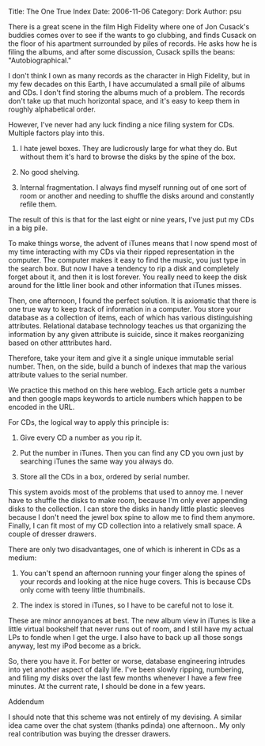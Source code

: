 Title: The One True Index
Date: 2006-11-06
Category: Dork
Author: psu

There is a great scene in the film High Fidelity where one of Jon Cusack's buddies comes over to see if the wants to go clubbing, and finds Cusack on the floor of his apartment surrounded by piles of records. He asks how he is filing the albums, and after some discussion, Cusack spills the beans: "Autobiographical."

I don't think I own as many records as the character in High Fidelity, but in my few decades on this Earth, I have accumulated a small pile of albums and CDs. I don't find storing the albums much of a problem. The records don't take up that much horizontal space, and it's easy to keep them in roughly alphabetical order.

However, I've never had any luck finding a nice filing system for CDs. Multiple factors play into this.

1. I hate jewel boxes. They are ludicrously large for what they do. But without them it's hard to browse the disks by the spine of the box.

2. No good shelving.

3. Internal fragmentation. I always find myself running out of one sort of room or another and needing to shuffle the disks around and constantly refile them.

The result of this is that for the last eight or nine years, I've just put my CDs in a big pile.

To make things worse, the advent of iTunes means that I now spend most of my time interacting with my CDs via their ripped representation in the computer. The computer makes it easy to find the music, you just type in the search box. But now I have a tendency to rip a disk and completely forget about it, and then it is lost forever. You really need to keep the disk around for the little liner book and other information that iTunes misses.

Then, one afternoon, I found the perfect solution. It is axiomatic that there is one true way to keep track of information in a computer. You store your database as a collection of items, each of which has various distinguishing attributes. Relational database technology teaches us that organizing the information by any given attribute is suicide, since it makes reorganizing based on other atttributes hard.

Therefore, take your item and give it a single unique immutable serial number. Then, on the side, build a bunch of indexes that map the various attribute values to the serial number.

We practice this method on this here weblog. Each article gets a number and then google maps keywords to article numbers which happen to be encoded in the URL.

For CDs, the logical way to apply this principle is:

1. Give every CD a number as you rip it.

2. Put the number in iTunes. Then you can find any CD you own just by searching iTunes the same way you always do.

3. Store all the CDs in a box, ordered by serial number.

This system avoids most of the problems that used to annoy me. I never have to shuffle the disks to make room, because I'm only ever appending disks to the collection. I can store the disks in handy little plastic sleeves because I don't need the jewel box spine to allow me to find them anymore. Finally, I can fit most of my CD collection into a relatively small space. A couple of dresser drawers.

There are only two disadvantages, one of which is inherent in CDs as a medium:

1. You can't spend an afternoon running your finger along the spines of your records and looking at the nice huge covers. This is because CDs only come with teeny little thumbnails.

2. The index is stored in iTunes, so I have to be careful not to lose it.

These are minor annoyances at best. The new album view in iTunes is like a little virtual bookshelf that never runs out of room, and I still have my actual LPs to fondle when I get the urge. I also have to back up all those songs anyway, lest my iPod become as a brick.

So, there you have it. For better or worse, database engineering intrudes into yet another aspect of daily life. I've been slowly ripping, numbering, and filing my disks over the last few months whenever I have a few free minutes. At the current rate, I should be done in a few years.

Addendum

I should note that this scheme was not entirely of my devising. A similar idea came over the chat system (thanks pdinda) one afternoon.. My only real contribution was buying the dresser drawers.